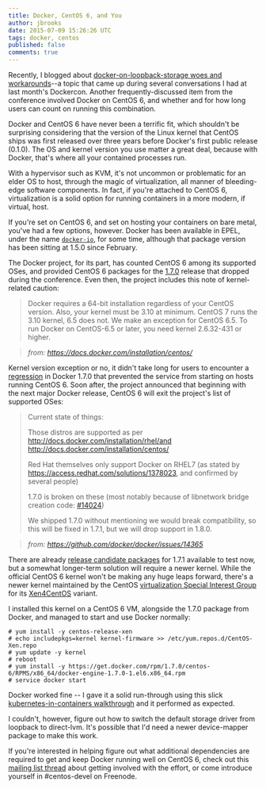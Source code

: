 ```yaml
---
title: Docker, CentOS 6, and You
author: jbrooks
date: 2015-07-09 15:26:26 UTC
tags: docker, centos
published: false
comments: true
---
```


Recently, I blogged about [docker-on-loopback-storage woes and workarounds](http://www.projectatomic.io/blog/2015/06/notes-on-fedora-centos-and-docker-storage-drivers/)--a topic that came up during several conversations I had at last month's Dockercon. Another frequently-discussed item from the conference involved Docker on CentOS 6, and whether and for how long users can count on running this combination.

Docker and CentOS 6 have never been a terrific fit, which shouldn't be surprising considering that the version of the Linux kernel that CentOS ships was first released over three years before Docker's first public release (0.1.0). The OS and kernel version you use matter a great deal, because with Docker, that's where all your contained processes run.

With a hypervisor such as KVM, it's not uncommon or problematic for an elder OS to host, through the magic of virtualization, all manner of bleeding-edge software components. In fact, if you're attached to CentOS 6, virtualization is a solid option for running containers in a more modern, if virtual, host.

If you're set on CentOS 6, and set on hosting your containers on bare metal, you've had a few options, however. Docker has been available in EPEL, under the name [`docker-io`](https://dl.fedoraproject.org/pub/epel/6/x86_64/repoview/docker-io.html), for some time, although that package version has been sitting at 1.5.0 since February.

The Docker project, for its part, has counted CentOS 6 among its supported OSes, and provided CentOS 6 packages for the [1.7.0](https://get.docker.com/rpm/1.7.0/centos-6/RPMS/x86_64/docker-engine-1.7.0-1.el6.x86_64.rpm) release that dropped during the conference. Even then, the project includes this note of kernel-related caution:

> Docker requires a 64-bit installation regardless of your CentOS version. Also, your kernel must be 3.10 at minimum. CentOS 7 runs the 3.10 kernel, 6.5 does not. We make an exception for CentOS 6.5. To run Docker on CentOS-6.5 or later, you need kernel 2.6.32-431 or higher.

>*from: https://docs.docker.com/installation/centos/*

Kernel version exception or no, it didn't take long for users to encounter a [regression](https://github.com/docker/docker/issues/14024) in Docker 1.7.0 that prevented the service from starting on hosts running CentOS 6. Soon after, the project announced that beginning with the next major Docker release, CentOS 6 will exit the project's list of supported OSes:

> Current state of things:
> 
> Those distros are supported as per http://docs.docker.com/installation/rhel/and http://docs.docker.com/installation/centos/
> 
> Red Hat themselves only support Docker on RHEL7 (as stated by https://access.redhat.com/solutions/1378023, and confirmed by several people)
> 
> 1.7.0 is broken on these (most notably because of libnetwork bridge creation code: [#14024](https://github.com/docker/docker/issues/14024))
> 
> We shipped 1.7.0 without mentioning we would break compatibility, so this will be fixed in 1.7.1, but we will drop support in 1.8.0.

> *from: https://github.com/docker/docker/issues/14365*

There are already [release candidate packages](https://test.docker.com/rpm/1.7.1-rc1/centos-6/RPMS/x86_64/docker-engine-1.7.1-0.1.rc1.el6.x86_64.rpm) for 1.7.1 available to test now, but a somewhat longer-term solution will require a newer kernel. While the official CentOS 6 kernel won't be making any huge leaps forward, there's a newer kernel maintained by the CentOS [virtualization Special Interest Group](http://wiki.centos.org/SpecialInterestGroup/Virtualization) for its [Xen4CentOS](http://wiki.centos.org/Manuals/ReleaseNotes/Xen4-01) variant.

I installed this kernel on a CentOS 6 VM, alongside the 1.7.0 package from Docker, and managed to start and use Docker normally:

````
# yum install -y centos-release-xen
# echo includepkgs=kernel kernel-firmware >> /etc/yum.repos.d/CentOS-Xen.repo
# yum update -y kernel
# reboot
# yum install -y https://get.docker.com/rpm/1.7.0/centos-6/RPMS/x86_64/docker-engine-1.7.0-1.el6.x86_64.rpm
# service docker start
````
Docker worked fine -- I gave it a solid run-through using this slick [kubernetes-in-containers walkthrough](https://github.com/GoogleCloudPlatform/kubernetes/blob/master/docs/getting-started-guides/docker.md) and it performed as expected. 

I couldn't, however, figure out how to switch the default storage driver from loopback to direct-lvm. It's possible that I'd need a newer device-mapper package to make this work. 

If you're interested in helping figure out what additional dependencies are required to get and keep Docker running well on CentOS 6, check out this [mailing list thread](http://lists.centos.org/pipermail/centos-devel/2015-July/013585.html) about getting involved with the effort, or come introduce yourself in #centos-devel on Freenode. 
